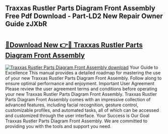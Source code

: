 ## Traxxas Rustler Parts Diagram Front Assembly Free Pdf Download - Part-LD2 New Repair Owner Guide zJXbR

# <h2><a href="http://dfmlpnp.blite.top/?on=Traxxas+Rustler+Parts+Diagram+Front+Assembly">🔗Download New 👉🔴 Traxxas Rustler Parts Diagram Front Assembly</a></h2>

[![Traxxas Rustler Parts Diagram Front Assembly download](https://i.imgur.com/lujVjoI.png)](http://dfmlpnp.blite.top/?on=Traxxas+Rustler+Parts+Diagram+Front+Assembly)
Your Guide to Excellence This manual provides a detailed roadmap for mastering the use of your new Traxxas Rustler Parts Diagram Front Assembly. Follow along to ensure optimal performance and enjoyment. Important User Agreement Please review the user agreement terms and conditions before operating your new Traxxas Rustler Parts Diagram Front Assembly. Traxxas Rustler Parts Diagram Front Assembly comes with an impressive collection of advanced features, including facial recognition, gesture control, customizable profiles, and automated tasks, all of which can be accessed and customized through the user interface. Your Success is Our Goal Traxxas Rustler Parts Diagram Front Assembly. We are committed to providing you with the tools and support you need.
